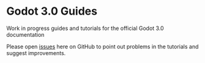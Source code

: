 # Godot 3.0 Guides

Work in progress guides and tutorials for the official Godot 3.0 documentation

Please open [issues](https://github.com/GDquest/godot-3-guides/issues) here on GitHub to point out problems in the tutorials and suggest improvements. 
